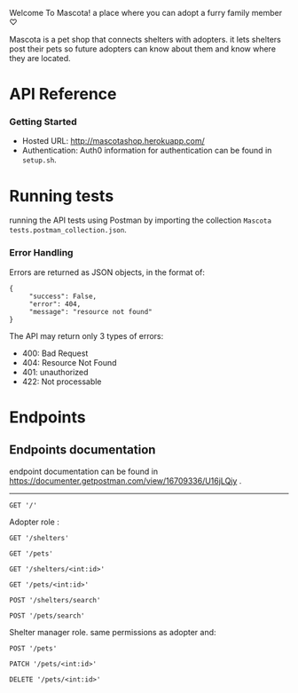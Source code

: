 Welcome To Mascota! a place where you can adopt a furry family member ♡

Mascota is a pet shop that connects shelters with adopters. it lets shelters post their pets so future adopters can know about them and know where they are located.

# API Reference
### Getting Started
* Hosted URL: http://mascotashop.herokuapp.com/ 
* Authentication: Auth0 information for authentication can be found in `setup.sh`.

# Running tests
running the API tests using Postman by importing the collection `Mascota tests.postman_collection.json`.

### Error Handling
Errors are returned as JSON objects, in the format of:
```
{
     "success": False,
     "error": 404,
     "message": "resource not found"
}
```
The API may return only 3 types of errors:
* 400: Bad Request
* 404: Resource Not Found
* 401: unauthorized
* 422: Not processable

# Endpoints

## Endpoints documentation 
endpoint documentation can be found in  https://documenter.getpostman.com/view/16709336/U16jLQjy .

_____________________

`GET '/'` 

Adopter role : 

`GET '/shelters'`

`GET '/pets'`

`GET '/shelters/<int:id>'`

`GET '/pets/<int:id>'`

`POST '/shelters/search'`

`POST '/pets/search'`

Shelter manager role. same permissions as adopter and:

`POST '/pets'`

`PATCH '/pets/<int:id>'`

`DELETE '/pets/<int:id>'`

